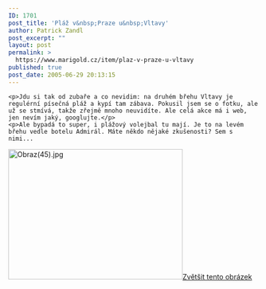 ```yaml
---
ID: 1701
post_title: 'Pláž v&nbsp;Praze u&nbsp;Vltavy'
author: Patrick Zandl
post_excerpt: ""
layout: post
permalink: >
  https://www.marigold.cz/item/plaz-v-praze-u-vltavy
published: true
post_date: 2005-06-29 20:13:15
---
```

	<p>Jdu si tak od zubaře a co nevidim: na druhém břehu Vltavy je regulérní písečná pláž a kypí tam zábava. Pokusil jsem se o fotku, ale už se stmívá, takže zřejmě mnoho neuvidíte. Ale celá akce má i web, jen nevím jaký, googlujte.</p>
	<p>Ale bypadá to super, i plážový volejbal tu mají. Je to na levém břehu vedle botelu Admirál. Máte někdo nějaké zkušenosti? Sem s nimi...
</p><div class="box"><img src="/wp-content/uploads/1/thumb-642398380.jpg" alt="Obraz(45).jpg" width="350" height="262" /><a href="/wp-content/uploads/1/mms-642398380.jpg" title="Zvětšit tento obrázek" onclick="window.open('/wp-content/1/mms-642398380.jpg','Zvětšit tento obrázek','width=640,height=480,directories=no,location=no,menubar=no,scrollbars=no,status=no,toolbar=no,resizable=no');return false">Zvětšit tento obrázek</a></div>